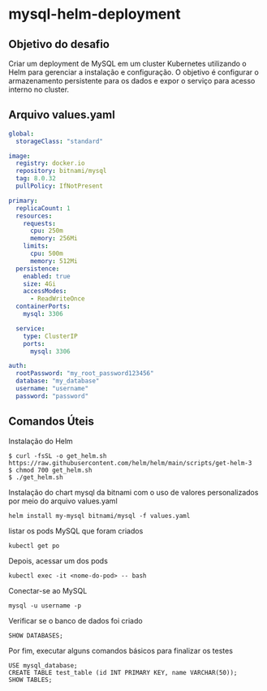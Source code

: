 # mysql-helm-deployment

## Objetivo do desafio
Criar um deployment de MySQL em um cluster Kubernetes utilizando o Helm para gerenciar a instalação e configuração. 
O objetivo é configurar o armazenamento persistente para os dados e expor o serviço para acesso interno no cluster.

## Arquivo values.yaml
```yaml
global:
  storageClass: "standard"

image:
  registry: docker.io
  repository: bitnami/mysql
  tag: 8.0.32
  pullPolicy: IfNotPresent

primary:
  replicaCount: 1
  resources:
    requests:
      cpu: 250m
      memory: 256Mi
    limits:
      cpu: 500m
      memory: 512Mi
  persistence:
    enabled: true
    size: 4Gi
    accessModes:
      - ReadWriteOnce
  containerPorts:
    mysql: 3306

  service:
    type: ClusterIP
    ports:
      mysql: 3306

auth:
  rootPassword: "my_root_password123456"
  database: "my_database"
  username: "username"
  password: "password"
```

## Comandos Úteis

Instalação do Helm
```
$ curl -fsSL -o get_helm.sh https://raw.githubusercontent.com/helm/helm/main/scripts/get-helm-3
$ chmod 700 get_helm.sh
$ ./get_helm.sh
```

Instalação do chart mysql da bitnami com o uso de valores personalizados por meio do arquivo values.yaml
```
helm install my-mysql bitnami/mysql -f values.yaml
```

listar os pods MySQL que foram criados
```
kubectl get po
```
Depois, acessar um dos pods
```
kubectl exec -it <nome-do-pod> -- bash
```
Conectar-se ao MySQL
```
mysql -u username -p
```
Verificar se o banco de dados foi criado
```
SHOW DATABASES;
```
Por fim, executar alguns comandos básicos para finalizar os testes
```
USE mysql_database;
CREATE TABLE test_table (id INT PRIMARY KEY, name VARCHAR(50));
SHOW TABLES;
```